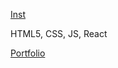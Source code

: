    [Inst](https://www.instagram.com/saydu_/)
 
 HTML5, CSS, JS, React

[Portfolio](https://saydubs.github.io/Portfolio/)
